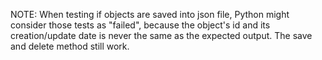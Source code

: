 NOTE: When testing if objects are saved into json file, Python might consider those tests as "failed", because the object's id and its creation/update date is never the same as the expected output.
The save and delete method still work.
